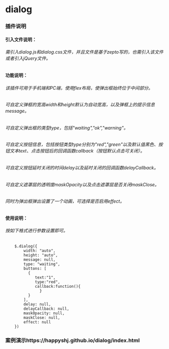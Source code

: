 # dialog
### 插件说明
#### 引入文件说明：
###### 需引入dialog.js和dialog.css文件，并且文件是基于zepto写的，也需引入该文件或者引入jQuery文件。
#### 功能说明：
###### 该插件可用于手机端和PC端，使用flex布局，使弹出框始终位于中间部分。
###### 可自定义弹框的宽高width和height默认为自动宽高，以及弹框上的提示信息message。
###### 可自定义弹出框的类型type，包括"waiting","ok","warning"。
###### 可自定义按钮信息，包括按钮类型type分别为"red","green"以及默认值黑色、按钮文本text、点击按钮后的回调函数callback（按钮默认点击可关闭）。
###### 可自定义按钮延时关闭的时间delay以及延时关闭的回调函数delayCallback。
###### 可自定义遮罩层的透明度maskOpacity以及点击遮罩层是否关闭maskClose。
###### 同时为弹出框弹出设置了一个动画，可选择是否启用effect。
#### 使用说明：
###### 按如下格式进行参数设置即可。
        $.dialog({
            width: "auto",
            height: "auto",
            message: null,
            type: "waiting",
            buttons: [
              {
                 text:"1",
                 type:"red",
                 callback:function(){
                   }
              }
            ],
            delay: null,
            delayCallback: null,
            maskOpacity: null,
            maskClose: null,
            effect: null
        })
       
 ### 案例演示https://happyshj.github.io/dialog/index.html
